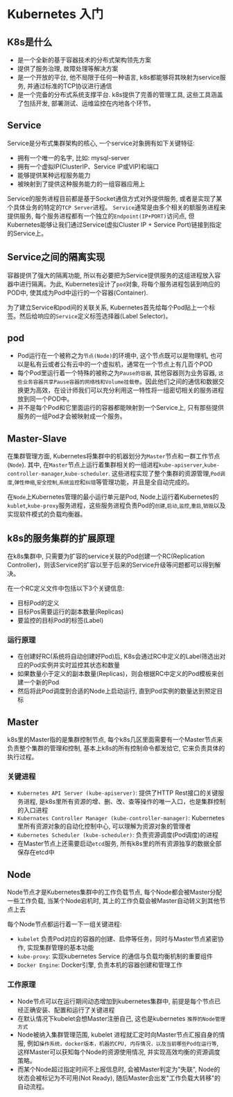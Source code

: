 # Kubernetes 入门

## K8s是什么
- 是一个全新的基于容器技术的分布式架构领先方案
- 提供了服务治理, 故障处理等解决方案
- 是一个开放的平台, 他不局限于任何一种语言, k8s都能够将其映射为service服务, 并通过标准的TCP协议进行通信
- 是一个完备的分布式系统支撑平台. k8s提供了完善的管理工具, 这些工具涵盖了包括开发, 部署测试、运维监控在内地各个环节。

## Service
Service是分布式集群架构的核心, 一个service对象拥有如下关键特征:
- 拥有一个唯一的名字, 比如: mysql-server
- 拥有一个虚拟IP(ClusterIP、Service IP或VIP)和端口
- 能够提供某种远程服务能力
- 被映射到了提供这种服务能力的一组容器应用上

Service的服务进程目前都是基于Socket通信方式对外提供服务, 或者是实现了某个具体业务的特定的`TCP Server`进程。 `Service`通常是由多个相关的额服务进程来提供服务, 每个服务进程都有一个独立的`Endpoint(IP+PORT)`访问点, 但Kubernetes能够让我们通过Service(虚拟Cluster IP + Service Port)链接到指定的Service上。

## Service之间的隔离实现
容器提供了强大的隔离功能, 所以有必要把为Service提供服务的这组进程放入容器中进行隔离。为此, Kubernetes设计了`pod`对象, 将每个服务进程包装到响应的POD中, 使其成为Pod中运行的一个容器(Container).

为了建立Service和pod间的关联关系, Kubernetes首先给每个Pod贴上一个标签。然后给响应的`Service`定义标签选择器(Label Selector)。

## pod
- Pod运行在一个被称之为`节点(Node)`的环境中, 这个节点既可以是物理机, 也可以是私有云或者公有云中的一个虚拟机，通常在一个节点上有几百个POD
- 每个Pod里运行着一个特殊的被称之为`Pause的容器`, 其他容器则为业务容器, `这些业务容器共享Pause容器的网络栈和Volume挂载卷`。因此他们之间的通信和数据交换更为高效，在设计师我们可以充分利用这一特性将一组密切相关的服务进程放到同一个POD中。
- 并不是每个Pod和它里面运行的容器都能映射到一个Service上, 只有那些提供服务的一组Pod才会被映射成一个服务。

## Master-Slave
在集群管理方面, Kubernetes将集群中的机器划分为`Master`节点和一群工作节点(`Node`). 其中, 在`Master`节点上运行着集群相关的一组进程`kube-apiserver`,`kube-controller-manager`,`kube-scheduler`. 这些进程实现了整个集群的资源管理,`Pod调度`,`弹性伸缩`,`安全控制`,`系统监控`和`纠错`等管理功能，并且是全自动完成的。

在`Node`上Kubernetes管理的最小运行单元是Pod, Node上运行着Kubernetes的`kublet`,`kube-proxy`服务进程，这些服务进程负责Pod的`创建`,`启动`,`监控`,`重启`,`销毁`以及实现软件模式的负载均衡器。

## k8s的服务集群的扩展原理
在k8s集群中, 只需要为扩容的service关联的Pod创建一个RC(Replication Controller)，则该Service的扩容以至于后来的Service升级等问题都可以得到解决。

在一个RC定义文件中包括以下3个关键信息:
- 目标Pod的定义
- 目标Pos需要运行的副本数量(Replicas)
- 要监控的目标Pod的标签(Label)

### 运行原理
- 在创建好RC(系统将自动创建好Pod)后, K8s会通过RC中定义的Label筛选出对应的Pod实例并实时监控其状态和数量
- 如果数量小于定义的副本数量(Replicas)，则会根据RC中定义的Pod模板来创建一个新的Pod
- 然后将此Pod调度到合适的Node上启动运行, 直到Pod实例的数量达到预定目标

## Master
k8s里的Master指的是集群控制节点, 每个k8s几区里面需要有一个Master节点来负责整个集群的管理和控制, 基本上k8s的所有控制命令都发给它, 它来负责具体的执行过程。

### 关键进程
- `Kubernetes API Server (kube-apiserver)`: 提供了HTTP Rest接口的关键服务进程, 是k8s里所有资源的增、删、改、查等操作的唯一入口，也是集群控制的入口进程
- `Kubernates Controller Manager (kube-controller-manager)`: Kubernetes 里所有资源对象的自动化控制中心, 可以理解为资源对象的管理者
- `Kubernetes Scheduler (kube-scheduler)`: 负责资源调度(Pod调度)的进程
- 在Master节点上还需要启动`etcd`服务, 所有k8s里的所有资源独享的数据全部保存在etcd中

## Node
Node节点才是Kubernetes集群中的工作负载节点, 每个Node都会被Master分配一些工作负载, 当某个Node宕机时, 其上的工作负载会被Master自动转义到其他节点上去

每个Node节点都运行着一下一组关键进程:
- `kubelet` 负责Pod对应的容器的创建、启停等任务，同时与Master节点紧密协作, 实现集群管理的基本功能
- `kube-proxy`: 实现kubernetes Service 的通信与负载均衡机制的重要组件
- `Docker Engine`: Docker引擎, 负责本机的容器创建和管理工作



### 工作原理

- Node节点可以在运行期间动态增加到kubernetes集群中, 前提是每个节点已经正确安装、配置和运行了关键进程
- 在默认情况下kubelet会想Master注册自己, 这也是kubernetes `推荐的Node管理方式`
- Node被纳入集群管理范围, kubelet 进程就汇定时向Master节点汇报自身的情报, 例如`操作系统，docker版本，机器的CPU, 内存情况，以及当前哪些Pod在运行等`, 这样Master可以获知每个Node的资源使用情况, 并实现高效均衡的资源调度策略。
- 而某个Node超过指定时间不上报信息时, 会被Master判定为"失联", Node的状态会被标记为不可用(Not Ready), 随后Master会出发"工作负载大转移"的自动流程。
